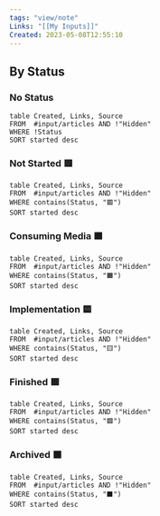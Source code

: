 ```yaml
---
tags: "view/note"
Links: "[[My Inputs]]"
Created: 2023-05-08T12:55:10
---
```


## By Status

### No Status

```dataview
table Created, Links, Source
FROM  #input/articles AND !"Hidden"
WHERE !Status
SORT started desc
```

### Not Started 🟥

```dataview
table Created, Links, Source
FROM  #input/articles AND !"Hidden"
WHERE contains(Status, "🟥")
SORT started desc
```

### Consuming Media 🟧

```dataview
table Created, Links, Source
FROM  #input/articles AND !"Hidden"
WHERE contains(Status, "🟧")
SORT started desc
```

### Implementation 🟨

```dataview
table Created, Links, Source
FROM  #input/articles AND !"Hidden"
WHERE contains(Status, "🟨")
SORT started desc
```

### Finished 🟩

```dataview
table Created, Links, Source
FROM  #input/articles AND !"Hidden"
WHERE contains(Status, "🟩")
SORT started desc
```

### Archived ⬛

```dataview
table Created, Links, Source
FROM  #input/articles AND !"Hidden"
WHERE contains(Status, "⬛️")
SORT started desc
```
